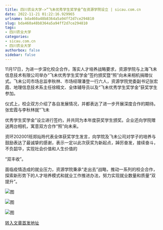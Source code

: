 ```yaml
---
title: 四川农业大学->“飞未优秀学生奖学金”在资源学院设立 | sicau.com.cn
date: 2022-11-21 01:22:16.929965
urlname: bda460a48b8364a5a94ff2d7ce294810
slug: bda460a48b8364a5a94ff2d7ce294810
tags: 
- 四川农业大学
categories:
- sicau.com.cn
- 四川农业大学
authorbox: false
sidebar: false
---
```

11月17日，为进一步深化校企合作，落实人才培养战略要求，资源学院与上海飞未信息技术有限公司举办“飞未优秀学生奖学金”签约颁奖暨“照”向未来相机捐赠仪式。飞未公司市场总监李秋林、市场经理潘登一行六人，资源学院党委副书记张宏霞、地理信息技术系主任徐精文、全体辅导员以及“飞未优秀学生奖学金”获奖学生参加。

仪式上，校企双方介绍了各自发展情况，并都表达了进一步开展深度合作的期待。张宏霞与李秋林就“飞未
<!--more-->
优秀学生奖学金”设立进行签约，并共同为本年度获奖学生颁奖。企业还向学院赠送两台相机，寓意双方合作“照”向未来。

资环202001班郑灿玲代表全体获奖学生发言，向学院及飞未公司对学子的培养与鼓励表达了最诚挚的感谢，表示一定以此次获奖为新起点，踔厉奋发，接续奋斗，不负韶华，实现社会价值和人生价值的

“双丰收”。

面临疫情造成的就业压力，资源学院秉承“走出去”战略，推动一系列的校企合作，探索新形势下的人才培养模式和就业工作推进办法，努力实现就业数量和质量“双提升”。

![图](https://news.sicau.edu.cn/__local/A/4D/E0/35BE016776ADD4B472A0CF2DF43_8E0FC566_3C0D4.jpg)

![图](https://news.sicau.edu.cn/__local/B/0C/3A/70BB0E7BE6FDEE4963E585456F5_33DD7981_5C6E7.jpg)

![图](https://news.sicau.edu.cn/__local/8/D2/81/7B126646C987328150BEF976DD4_F9F804BF_1F8C3.jpg)

[转入文章首发地址](https://news.sicau.edu.cn/info/1078/70262.htm)